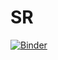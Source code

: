# SR

[![Binder](https://mybinder.org/badge.svg)](https://mybinder.org/v2/gh/AndreyK2001/SR/master)
